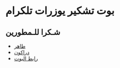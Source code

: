 # بوت تشكير يوزرات تلكرام

## شـكرا للـمطورين
* [طاهر](https://t.me/T2R_9) 
* [دراكون](https://t.me/Dragon_2022_D)
* [رابط البوت](https://t.me/JOKR_DRAGONBOT)
